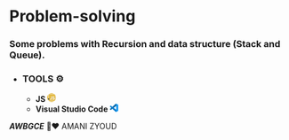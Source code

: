 # Problem-solving

### Some problems with Recursion and data structure (Stack and Queue).
* ### **TOOLS ⚙️**
   * **JS ![](javascript.png)**
   * **Visual Studio Code ![](vs.png)**






***AWBGCE*** 🌼❤️ AMANI ZYOUD

